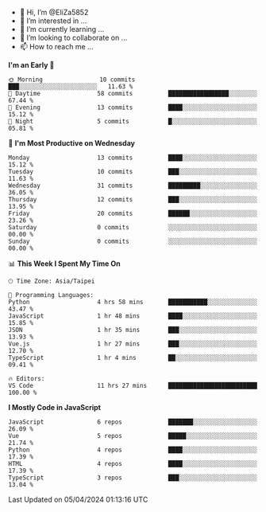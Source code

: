 - 👋 Hi, I’m @EliZa5852
- 👀 I’m interested in ...
- 🌱 I’m currently learning ...
- 💞️ I’m looking to collaborate on ...
- 📫 How to reach me ...

<!--START_SECTION:waka-->
**I'm an Early 🐤** 

```text
🌞 Morning                10 commits          ███░░░░░░░░░░░░░░░░░░░░░░   11.63 % 
🌆 Daytime                58 commits          █████████████████░░░░░░░░   67.44 % 
🌃 Evening                13 commits          ████░░░░░░░░░░░░░░░░░░░░░   15.12 % 
🌙 Night                  5 commits           █░░░░░░░░░░░░░░░░░░░░░░░░   05.81 % 
```
📅 **I'm Most Productive on Wednesday** 

```text
Monday                   13 commits          ████░░░░░░░░░░░░░░░░░░░░░   15.12 % 
Tuesday                  10 commits          ███░░░░░░░░░░░░░░░░░░░░░░   11.63 % 
Wednesday                31 commits          █████████░░░░░░░░░░░░░░░░   36.05 % 
Thursday                 12 commits          ███░░░░░░░░░░░░░░░░░░░░░░   13.95 % 
Friday                   20 commits          ██████░░░░░░░░░░░░░░░░░░░   23.26 % 
Saturday                 0 commits           ░░░░░░░░░░░░░░░░░░░░░░░░░   00.00 % 
Sunday                   0 commits           ░░░░░░░░░░░░░░░░░░░░░░░░░   00.00 % 
```


📊 **This Week I Spent My Time On** 

```text
🕑︎ Time Zone: Asia/Taipei

💬 Programming Languages: 
Python                   4 hrs 58 mins       ███████████░░░░░░░░░░░░░░   43.47 % 
JavaScript               1 hr 48 mins        ████░░░░░░░░░░░░░░░░░░░░░   15.85 % 
JSON                     1 hr 35 mins        ███░░░░░░░░░░░░░░░░░░░░░░   13.93 % 
Vue.js                   1 hr 27 mins        ███░░░░░░░░░░░░░░░░░░░░░░   12.70 % 
TypeScript               1 hr 4 mins         ██░░░░░░░░░░░░░░░░░░░░░░░   09.41 % 

🔥 Editors: 
VS Code                  11 hrs 27 mins      █████████████████████████   100.00 % 
```

**I Mostly Code in JavaScript** 

```text
JavaScript               6 repos             ███████░░░░░░░░░░░░░░░░░░   26.09 % 
Vue                      5 repos             █████░░░░░░░░░░░░░░░░░░░░   21.74 % 
Python                   4 repos             ████░░░░░░░░░░░░░░░░░░░░░   17.39 % 
HTML                     4 repos             ████░░░░░░░░░░░░░░░░░░░░░   17.39 % 
TypeScript               3 repos             ███░░░░░░░░░░░░░░░░░░░░░░   13.04 % 
```




 Last Updated on 05/04/2024 01:13:16 UTC
<!--END_SECTION:waka-->
